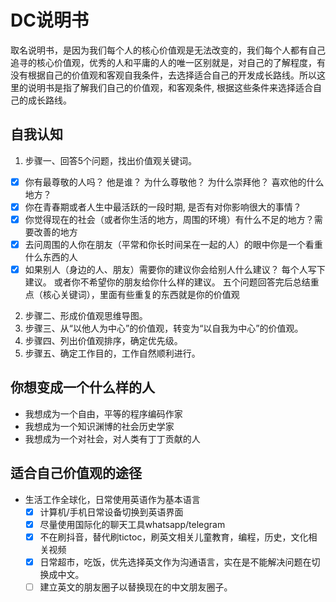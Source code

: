 # DC说明书
取名说明书，是因为我们每个人的核心价值观是无法改变的，我们每个人都有自己追寻的核心价值观，优秀的人和平庸的人的唯一区别就是，对自己的了解程度，有没有根据自己的价值观和客观自我条件，去选择适合自己的开发成长路线。所以这里的说明书是指了解我们自己的价值观，和客观条件, 根据这些条件来选择适合自己的成长路线。

## 自我认知
1. 步骤一、回答5个问题，找出价值观关键词。
  - [x] 你有最尊敬的人吗？ 他是谁？ 为什么尊敬他？ 为什么崇拜他？ 喜欢他的什么地方？
  - [x] 你在青春期或者人生中最活跃的一段时期, 是否有对你影响很大的事情？
  - [x] 你觉得现在的社会（或者你生活的地方，周围的环境）有什么不足的地方？需要改善的地方
  - [x] 去问周围的人你在朋友（平常和你长时间呆在一起的人）的眼中你是一个看重什么东西的人
  - [x] 如果别人（身边的人、朋友）需要你的建议你会给别人什么建议？ 每个人写下建议。 或者你不希望你的朋友给你什么样的建议。
  五个问题回答完后总结重点（核心关键词），里面有些重复的东西就是你的价值观
2. 步骤二、形成价值观思维导图。
3. 步骤三、从“以他人为中心”的价值观，转变为“以自我为中心”的价值观。
4. 步骤四、列出价值观排序，确定优先级。
5. 步骤五、确定工作目的，工作自然顺利进行。


## 你想变成一个什么样的人
- 我想成为一个自由，平等的程序编码作家
- 我想成为一个知识渊博的社会历史学家
- 我想成为一个对社会，对人类有丁丁贡献的人

## 适合自己价值观的途径
- 生活工作全球化，日常使用英语作为基本语言
  - [x] 计算机/手机日常设备切换到英语界面
  - [x] 尽量使用国际化的聊天工具whatsapp/telegram
  - [x] 不在刷抖音，替代刷tictoc，刷英文相关儿童教育，编程，历史，文化相关视频
  - [x] 日常超市，吃饭，优先选择英文作为沟通语言，实在是不能解决问题在切换成中文。
  - [ ] 建立英文的朋友圈子以替换现在的中文朋友圈子。
